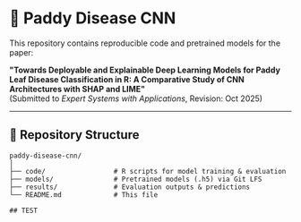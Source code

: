 # 🍃 Paddy Disease CNN

This repository contains reproducible code and pretrained models for the paper:

**"Towards Deployable and Explainable Deep Learning Models for Paddy Leaf Disease Classification in R: A Comparative Study of CNN Architectures with SHAP and LIME"**  
(Submitted to *Expert Systems with Applications*, Revision: Oct 2025)

---

## 📂 Repository Structure

```text
paddy-disease-cnn/
│
├── code/                 # R scripts for model training & evaluation
├── models/               # Pretrained models (.h5) via Git LFS
├── results/              # Evaluation outputs & predictions
└── README.md             # This file

## TEST
